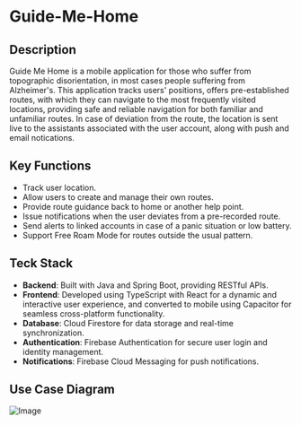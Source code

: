 # Guide-Me-Home

## Description
Guide Me Home is a mobile application for those who suffer from topographic disorientation, in most cases people suffering from Alzheimer's. This application tracks users' positions, offers pre-established routes, with which they can navigate to the most frequently visited locations, providing safe and reliable navigation for both familiar and unfamiliar routes. In case of deviation from the route, the location is sent live to the assistants associated with the user account, along with push and email notications.

## Key Functions
- Track user location.
- Allow users to create and manage their own routes.
- Provide route guidance back to home or another help point.
- Issue notifications when the user deviates from a pre-recorded route.
- Send alerts to linked accounts in case of a panic situation or low battery.
- Support Free Roam Mode for routes outside the usual pattern.

## Teck Stack
* **Backend**: Built with Java and Spring Boot, providing RESTful APIs.
* **Frontend**: Developed using TypeScript with React for a dynamic and interactive user experience, and converted to mobile using Capacitor for seamless cross-platform functionality.
* **Database**: Cloud Firestore for data storage and real-time synchronization.
* **Authentication**: Firebase Authentication for secure user login and identity management.
* **Notifications**: Firebase Cloud Messaging for push notifications.

## Use Case Diagram
![Image](https://github.com/user-attachments/assets/080f0daf-4586-4c06-8837-af211eb3babd)
